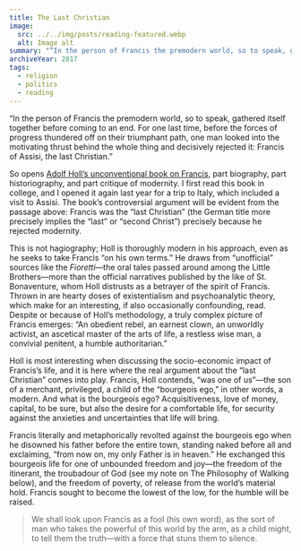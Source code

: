 ```yaml
---
title: The Last Christian
image:
  src: ../../img/posts/reading-featured.webp
  alt: Image alt
summary: "“In the person of Francis the premodern world, so to speak, gathered itself together before coming to an end. For one last time, before the forces of progress thundered off on their triumphant path, one man looked into the motivating thrust behind the whole thing and decisively rejected it: Francis of Assisi, the last Christian.”"
archiveYear: 2017
tags:
  - religion
  - politics
  - reading
---
```


“In the person of Francis the premodern world, so to speak, gathered itself together before coming to an end. For one last time, before the forces of progress thundered off on their triumphant path, one man looked into the motivating thrust behind the whole thing and decisively rejected it: Francis of Assisi, the last Christian.”

So opens [Adolf Holl’s unconventional book on Francis](https://www.goodreads.com/en/book/show/3436381), part biography, part historiography, and part critique of modernity. I first read this book in college, and I opened it again last year for a trip to Italy, which included a visit to Assisi. The book’s controversial argument will be evident from the passage above: Francis was the “last Christian” (the German title more precisely implies the “last” or “second Christ”) precisely because he rejected modernity.

This is not hagiography; Holl is thoroughly modern in his approach, even as he seeks to take Francis “on his own terms.” He draws from “unofficial” sources like the _Fioretti_—the oral tales passed around among the Little Brothers—more than the official narratives published by the like of St. Bonaventure, whom Holl distrusts as a betrayer of the spirit of Francis. Thrown in are hearty doses of existentialism and psychoanalytic theory, which make for an interesting, if also occasionally confounding, read. Despite or because of Holl’s methodology, a truly complex picture of Francis emerges: “An obedient rebel, an earnest clown, an unworldly activist, an ascetical master of the arts of life, a restless wise man, a convivial penitent, a humble authoritarian.”

Holl is most interesting when discussing the socio-economic impact of Francis’s life, and it is here where the real argument about the “last Christian” comes into play. Francis, Holl contends, “was one of us”—the son of a merchant, privileged, a child of the “bourgeois ego,” in other words, a modern. And what is the bourgeois ego? Acquisitiveness, love of money, capital, to be sure, but also the desire for a comfortable life, for security against the anxieties and uncertainties that life will bring.

Francis literally and metaphorically revolted against the bourgeois ego when he disowned his father before the entire town, standing naked before all and exclaiming, “from now on, my only Father is in heaven.” He exchanged this bourgeois life for one of unbounded freedom and joy—the freedom of the itinerant, the troubadour of God (see my note on The Philosophy of Walking below), and the freedom of poverty, of release from the world’s material hold. Francis sought to become the lowest of the low, for the humble will be raised.

> We shall look upon Francis as a fool (his own word), as the sort of man who takes the powerful of this world by the arm, as a child might, to tell them the truth—with a force that stuns them to silence.
